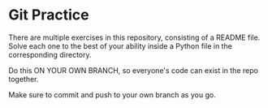 # Git Practice

There are multiple exercises in this repository, consisting of a README file. Solve each one to the best of your ability inside a Python file in the corresponding directory.

Do this ON YOUR OWN BRANCH, so everyone's code can exist in the repo together.

Make sure to commit and push to your own branch as you go.
